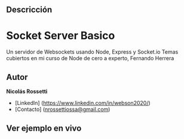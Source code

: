 
## Descricción
# Socket Server Basico

Un servidor de Websockets usando Node, Express y Socket.io
Temas cubiertos en mi curso de Node de cero a experto, Fernando Herrera


## Autor
**Nicolás Rossetti**


* [LinkedIn] (https://www.linkedin.com/in/webson2020/)
* [Contacto] (nrossettiossa@gmail.com)



## Ver ejemplo en vivo






